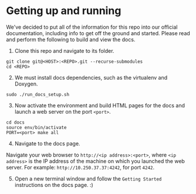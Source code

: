 # Getting up and running

We've decided to put all of the information for this repo into our official documentation,
including info to get off the ground and started. Please read and perform the
following to build and view the docs.

1. Clone this repo and navigate to its folder.
```
git clone git@<HOST>:<REPO>.git --recurse-submodules
cd <REPO>
```

2. We must install docs dependencies, such as the virtualenv and Doxygen.
```
sudo ./run_docs_setup.sh
```

3. Now activate the environment and build HTML pages for the docs and launch a
   web server on the port `<port>`.

```
cd docs
source env/bin/activate
PORT=<port> make all
```

4. Navigate to the docs page.

Navigate your web browser to `http://<ip address>:<port>`, where `<ip address>`
is the IP address of the machine on which you launched the web server. For
example: `http://10.250.37.37:4242`, for port ``4242``.

5. Open a new terminal window and follow the `Getting Started` instructions on the docs page. :)
